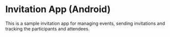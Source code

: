 # Invitation App (Android)

This is a sample invitation app for managing events, sending invitations and tracking the participants and attendees.
